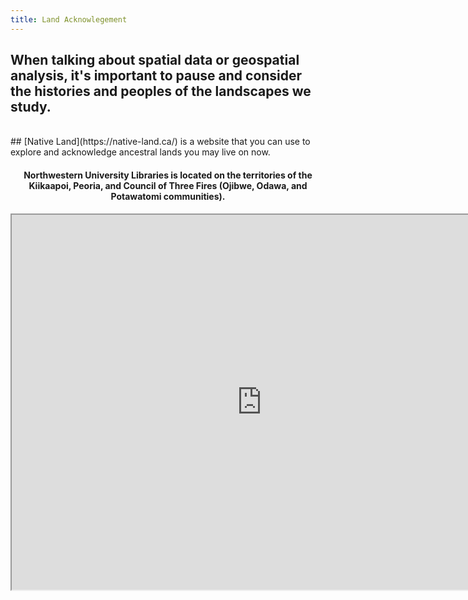 ```yaml
---
title: Land Acknowlegement
---
```


## When talking about spatial data or geospatial analysis, it's important to pause and consider the histories and peoples of the landscapes we study. 
<br>
## [Native Land](https://native-land.ca/) is a website that you can use to explore and acknowledge ancestral lands you may live on now. 

<br>

<center><h4> Northwestern University Libraries is located on the territories of the Kiikaapoi, Peoria, and Council of Three Fires (Ojibwe, Odawa, and Potawatomi communities). </h4></center>

<center><iframe src="https://native-land.ca/api/embed/embed.html?maps=territories&amp;position=41.875830,-87.624541" width=800px height=600px></iframe></center>
